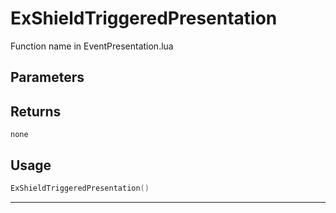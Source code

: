 # ExShieldTriggeredPresentation

Function name in EventPresentation.lua

## Parameters

## Returns

`none`

## Usage

```lua
ExShieldTriggeredPresentation()
```

---
